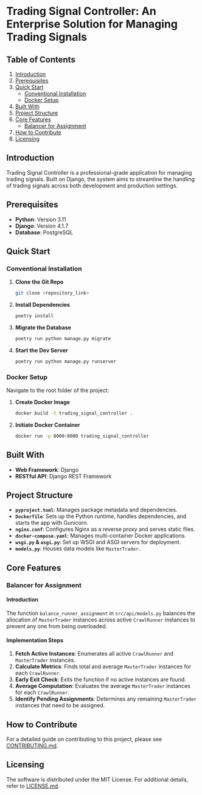 # Trading Signal Controller: An Enterprise Solution for Managing Trading Signals

## Table of Contents

1. [Introduction](#introduction)
2. [Prerequisites](#prerequisites)
3. [Quick Start](#quick-start)
   - [Conventional Installation](#conventional-installation)
   - [Docker Setup](#docker-setup)
4. [Built With](#built-with)
5. [Project Structure](#project-structure)
6. [Core Features](#core-features)
   - [Balancer for Assignment](#balancer-for-assignment)
7. [How to Contribute](#how-to-contribute)
8. [Licensing](#licensing)

## Introduction

Trading Signal Controller is a professional-grade application for managing trading signals. Built on Django, the system aims to streamline the handling of trading signals across both development and production settings.

## Prerequisites

- **Python**: Version 3.11
- **Django**: Version 4.1.7
- **Database**: PostgreSQL

## Quick Start

### Conventional Installation

1. **Clone the Git Repo**
    ```bash
    git clone <repository_link>
    ```
2. **Install Dependencies**
    ```bash
    poetry install
    ```
3. **Migrate the Database**
    ```bash
    poetry run python manage.py migrate
    ```
4. **Start the Dev Server**
    ```bash
    poetry run python manage.py runserver
    ```

### Docker Setup

Navigate to the root folder of the project:

1. **Create Docker Image**
    ```bash
    docker build -t trading_signal_controller .
    ```
2. **Initiate Docker Container**
    ```bash
    docker run -p 8000:8000 trading_signal_controller
    ```

## Built With

- **Web Framework**: Django
- **RESTful API**: Django REST Framework

## Project Structure

- **`pyproject.toml`**: Manages package metadata and dependencies.
- **`Dockerfile`**: Sets up the Python runtime, handles dependencies, and starts the app with Gunicorn.
- **`nginx.conf`**: Configures Nginx as a reverse proxy and serves static files.
- **`docker-compose.yaml`**: Manages multi-container Docker applications.
- **`wsgi.py` & `asgi.py`**: Set up WSGI and ASGI servers for deployment.
- **`models.py`**: Houses data models like `MasterTrader`.

## Core Features

### Balancer for Assignment

#### Introduction

The function `balance_runner_assignment` in `src/api/models.py` balances the allocation of `MasterTrader` instances across active `CrawlRunner` instances to prevent any one from being overloaded.

#### Implementation Steps

1. **Fetch Active Instances**: Enumerates all active `CrawlRunner` and `MasterTrader` instances.
2. **Calculate Metrics**: Finds total and average `MasterTrader` instances for each `CrawlRunner`.
3. **Early Exit Check**: Exits the function if no active instances are found.
4. **Average Computation**: Evaluates the average `MasterTrader` instances for each `CrawlRunner`.
5. **Identify Pending Assignments**: Determines any remaining `MasterTrader` instances that need to be assigned.

## How to Contribute

For a detailed guide on contributing to this project, please see [CONTRIBUTING.md](CONTRIBUTING.md).

## Licensing

The software is distributed under the MIT License. For additional details, refer to [LICENSE.md](LICENSE.md).
